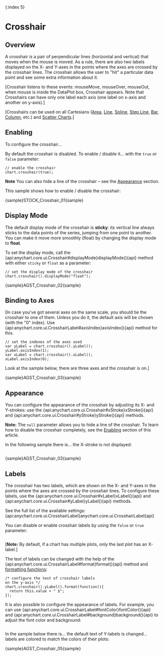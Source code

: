 {:index 5}
# Crosshair

## Overview

A crosshair is a pair of perpendicular lines (horizontal and vertical) that moves when the mouse is moved. As a rule, there are also two labels displayed on the X- and Y-axes in the points where the axes are crossed by the crosshair lines. The crosshair allows the user to "hit" a particular data point and see some extra information about it.

[Crosshair listens to these events: mouseMove, mouseOver, mouseOut, when mouse is inside the DataPlot box, Crosshair appears. Note that Crosshairs can have only one label each axis (one label on x-axis and another on y-axis).]

[Crosshairs can be used on all Cartesians ([Area](../Basic_Charts/Area_Chart), [Line](../Basic_Charts/Line_Chart), [Spline](../Basic_Charts/Spline_Chart), [Step Line](../Basic_Charts/Step_Line_Chart), [Bar](../Basic_Charts/Bar_Chart), [Column](../Basic_Charts/Column_Chart), etc.) and [Scatter Charts](../Basic_Charts/Scatter_Plot/Overview).]

## Enabling

To configure the crosshair...

By default the crosshair is disabled. To enable / disable it... with the `true` or `false` parameter:

```
// enable the crosshair
chart.crosshair(true);
```

**Note** You can also hide a line of the crosshair – see the [Appearance](#appearance) section.

This sample shows how to enable / disable the crosshair:

{sample}STOCK\_Crosshair\_01{sample}

## Display Mode

The default display mode of the crosshair is **sticky**: its vertical line always sticks to the data points of the series, jumping from one point to another. You can make it move more smoothly (float) by changing the display mode to **float**.

To set the display mode, call the {api:anychart.core.ui.Crosshair#displayMode}displayMode(){api} method with either `sticky` or `float` as a parameter:

```
// set the display mode of the crosshair
chart.crosshair().displayMode("float");
```

{sample}AGST\_Crosshair\_02{sample}

## Binding to Axes

[In case you've got several axes on the same scale, you should tie the crosshair to one of them. Unless you do it, the default axis will be chosen (with the "0" index). Use {api:anychart.core.ui.CrosshairLabel#axisIndex}axisIndex(){api} method for this.

```
// set the indexes of the axes used
var yLabel = chart.crosshair().yLabel();
yLabel.axisIndex(1);
var xLabel = chart.crosshair().xLabel();
xLabel.axisIndex(0);
```
Look at the sample below, there are three axes and the crosshair is on.]

{sample}AGST\_Crosshair\_03{sample}

## Appearance

You can configure the appearance of the crosshair by adjusting its X- and Y-strokes: use the {api:anychart.core.ui.Crosshair#xStroke}xStroke(){api} and {api:anychart.core.ui.Crosshair#yStroke}yStroke(){api} methods.

**Note:** The `null` parameter allows you to hide a line of the crosshair. To learn how to disable the crosshair completely, see the [Enabling](#enabling) section of this article.

In the following sample there is... the X-stroke is not displayed:

```

```

{sample}AGST\_Crosshair\_03{sample}

## Labels

The crosshair has two labels, which are shown on the X- and Y-axes in the points where the axes are crossed by the crosshair lines. To configure these labels, use the {api:anychart.core.ui.Crosshair#xLabel}xLabel(){api} and {api:anychart.core.ui.Crosshair#yLabel}yLabel(){api} methods.

See the full list of the available settings: {api:anychart.core.ui.CrosshairLabel}anychart.core.ui.CrosshairLabel{api}

You can disable or enable crosshair labels by using the `false` or `true` parameter:

```

```

[**Note:** By default, if a chart has multiple plots, only the last plot has an X-label.]

The text of labels can be changed with the help of the {api:anychart.core.ui.CrosshairLabel#format}format(){api} method and [formatting functions](../Common_Settings/Text_Formatters#formatting_functions):

```
/* configure the text of crosshair labels
on the y-axis */
chart.crosshair().yLabel().format(function(){
  return this.value + " $";
});
```

It is also possible to configure the appearance of labels. For example, you can use {api:anychart.core.ui.CrosshairLabel#fontColor}fontColor(){api} and {api:anychart.core.ui.CrosshairLabel#background}background(){api} to adjust the font color and background:

```

```

In the sample below there is... the default text of Y-labels is changed... labels are colored to match the colors of their plots:

{sample}AGST\_Crosshair\_05{sample}